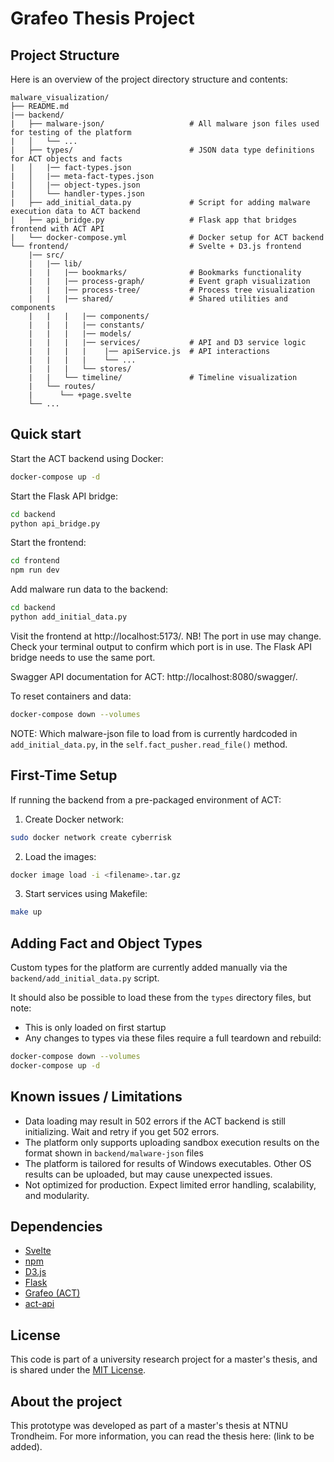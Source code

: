 # Grafeo Thesis Project

## Project Structure
Here is an overview of the project directory structure and contents:
```
malware_visualization/
├── README.md 
|── backend/             
|   ├── malware-json/                   # All malware json files used for testing of the platform
|   │   └── ...
|   ├── types/                          # JSON data type definitions for ACT objects and facts
|   │   |── fact-types.json
|   │   |── meta-fact-types.json
|   │   |── object-types.json
|   │   └── handler-types.json
|   ├── add_initial_data.py             # Script for adding malware execution data to ACT backend                  
|   ├── api_bridge.py                   # Flask app that bridges frontend with ACT API
|   └── docker-compose.yml              # Docker setup for ACT backend
└── frontend/                           # Svelte + D3.js frontend
    |── src/
    |   |── lib/
    |   |   |── bookmarks/              # Bookmarks functionality
    |   |   |── process-graph/          # Event graph visualization
    |   |   |── process-tree/           # Process tree visualization
    |   |   |── shared/                 # Shared utilities and components
    |   |   |   |── components/     
    |   |   |   |── constants/                     
    |   |   |   |── models/                 
    |   |   |   |── services/           # API and D3 service logic
    |   |   |   |    |── apiService.js  # API interactions
    |   |   |   |    └── ...
    |   |   |   └── stores/
    |   |   └── timeline/               # Timeline visualization
    |   └── routes/
    |      └── +page.svelte            
    └── ...
```

## Quick start
Start the ACT backend using Docker:

```bash
docker-compose up -d
```

Start the Flask API bridge:

```bash
cd backend
python api_bridge.py
```

Start the frontend:

```bash
cd frontend
npm run dev
``` 

Add malware run data to the backend:

```bash
cd backend
python add_initial_data.py
```
Visit the frontend at http://localhost:5173/.
NB! The port in use may change. Check your terminal output to confirm which port is in use. The Flask API bridge needs to use the same port.

Swagger API documentation for ACT: http://localhost:8080/swagger/.

To reset containers and data:
```bash
docker-compose down --volumes
```

NOTE: Which malware-json file to load from is currently hardcoded in `add_initial_data.py`, in the `self.fact_pusher.read_file()` method. 


## First-Time Setup

If running the backend from a pre-packaged environment of ACT:

1. Create Docker network:
```bash
sudo docker network create cyberrisk
```

2. Load the images:
```bash
docker image load -i <filename>.tar.gz
```

3. Start services using Makefile:
```bash
make up
```

## Adding Fact and Object Types

Custom types for the platform are currently added manually via the `backend/add_initial_data.py` script.

It should also be possible to load these from the `types` directory files, but note:

- This is only loaded on first startup
- Any changes to types via these files require a full teardown and rebuild:

```bash
docker-compose down --volumes
docker-compose up -d
```

## Known issues / Limitations

- Data loading may result in 502 errors if the ACT backend is still initializing. Wait and retry if you get 502 errors. 
- The platform only supports uploading sandbox execution results on the format shown in `backend/malware-json` files
- The platform is tailored for results of Windows executables. Other OS results can be uploaded, but may cause unexpected issues.
- Not optimized for production. Expect limited error handling, scalability, and modularity.

## Dependencies
- [Svelte](https://svelte.dev/)
- [npm](https://www.npmjs.com/)
- [D3.js](https://d3js.org/)
- [Flask](https://flask.palletsprojects.com/en/stable/)
- [Grafeo (ACT) ](https://github.com/mnemonic-no/grafeo)
- [act-api](https://pypi.org/project/act-api/)

## License
This code is part of a university research project for a master's thesis, and is shared under the [MIT License](https://opensource.org/license/mit). 

## About the project
This prototype was developed as part of a master's thesis at NTNU Trondheim. For more information, you can read the thesis here: (link to be added).
